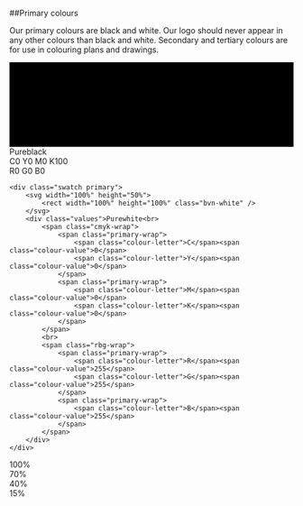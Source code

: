 <section id="colours-page-primary-colours">
</section>

##Primary colours

Our primary colours are black and white. Our logo should never appear in any other colours than black and white. Secondary and tertiary colours are for use in colouring plans and drawings.

<div class="primary-container">
	<div class="swatch primary">
		<svg width="100%" height="50%">
			<rect width="100%" height="100%" class="bvn-black" />
		</svg>
		<div class="values">Pureblack<br>
			<span class="cmyk-wrap">
				<span class="primary-wrap">
					<span class="colour-letter">C</span><span class="colour-value">0</span>
					<span class="colour-letter">Y</span><span class="colour-value">0</span>
				</span>
				<span class="primary-wrap">
					<span class="colour-letter">M</span><span class="colour-value">0</span>
					<span class="colour-letter">K</span><span class="colour-value">100</span>
				</span>
			</span>
			<br>
			<span class="rbg-wrap">
				<span>
					<span class="colour-letter">R</span><span class="colour-value">0</span>
					<span class="colour-letter">G</span><span class="colour-value">0</span>
				</span>
				<span class="primary-wrap">
					<span class="colour-letter">B</span><span class="colour-value">0</span>
				</span>
			</span>
		</div>
	</div>

	<div class="swatch primary">
		<svg width="100%" height="50%">
			<rect width="100%" height="100%" class="bvn-white" />
		</svg>
		<div class="values">Purewhite<br>
			<span class="cmyk-wrap"> 
				<span class="primary-wrap">
					<span class="colour-letter">C</span><span class="colour-value">0</span>
					<span class="colour-letter">Y</span><span class="colour-value">0</span>
				</span>
				<span class="primary-wrap">
					<span class="colour-letter">M</span><span class="colour-value">0</span>
					<span class="colour-letter">K</span><span class="colour-value">0</span>
				</span>
			</span>
			<br>
			<span class="rbg-wrap">
				<span class="primary-wrap">
					<span class="colour-letter">R</span><span class="colour-value">255</span>
					<span class="colour-letter">G</span><span class="colour-value">255</span>
				</span>
				<span class="primary-wrap">
					<span class="colour-letter">B</span><span class="colour-value">255</span>
				</span>
			</span>
		</div>
	</div>
</div>


<div class="swatch tint">
	<div class="tint-wrapper"><div class="tint100"></div><div class="tint-value">100%</div></div>
	<div class="tint-wrapper"><div class="tint070"></div><div class="tint-value">70%</div></div>
	<div class="tint-wrapper"><div class="tint040"></div><div class="tint-value">40%</div></div>
	<div class="tint-wrapper"><div class="tint015"></div><div class="tint-value">15%</div></div>
</div>